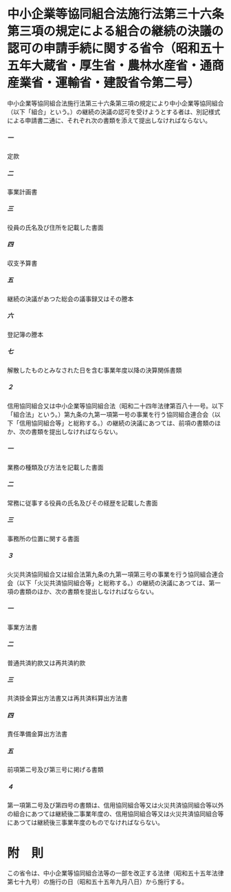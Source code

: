 # 中小企業等協同組合法施行法第三十六条第三項の規定による組合の継続の決議の認可の申請手続に関する省令（昭和五十五年大蔵省・厚生省・農林水産省・通商産業省・運輸省・建設省令第二号）
中小企業等協同組合法施行法第三十六条第三項の規定により中小企業等協同組合（以下「組合」という。）の継続の決議の認可を受けようとする者は、別記様式による申請書二通に、それぞれ次の書類を添えて提出しなければならない。
##### 一
定款
##### 二
事業計画書
##### 三
役員の氏名及び住所を記載した書面
##### 四
収支予算書
##### 五
継続の決議があつた総会の議事録又はその謄本
##### 六
登記簿の謄本
##### 七
解散したものとみなされた日を含む事業年度以降の決算関係書類
##### ２
信用協同組合又は中小企業等協同組合法（昭和二十四年法律第百八十一号。以下「組合法」という。）第九条の九第一項第一号の事業を行う協同組合連合会（以下「信用協同組合等」と総称する。）の継続の決議にあつては、前項の書類のほか、次の書類を提出しなければならない。
##### 一
業務の種類及び方法を記載した書面
##### 二
常務に従事する役員の氏名及びその経歴を記載した書面
##### 三
事務所の位置に関する書面
##### ３
火災共済協同組合又は組合法第九条の九第一項第三号の事業を行う協同組合連合会（以下「火災共済協同組合等」と総称する。）の継続の決議にあつては、第一項の書類のほか、次の書類を提出しなければならない。
##### 一
事業方法書
##### 二
普通共済約款又は再共済約款
##### 三
共済掛金算出方法書又は再共済料算出方法書
##### 四
責任準備金算出方法書
##### 五
前項第二号及び第三号に掲げる書類
##### ４
第一項第二号及び第四号の書類は、信用協同組合等又は火災共済協同組合等以外の組合にあつては継続後二事業年度の、信用協同組合等又は火災共済協同組合等にあつては継続後三事業年度のものでなければならない。
# 附　則
この省令は、中小企業等協同組合法等の一部を改正する法律（昭和五十五年法律第七十九号）の施行の日（昭和五十五年九月八日）から施行する。
